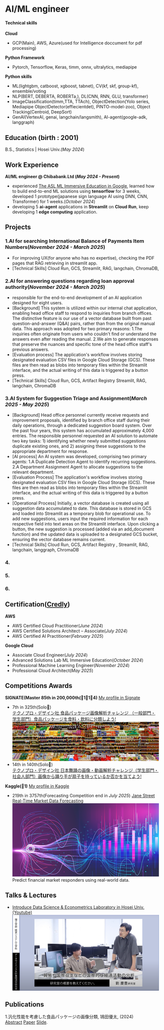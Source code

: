 # AI/ML engineer 

#### Technical skills 
**Cloud**
- GCP(Main), AWS, Azure(used for Intelligence doccument for pdf processing)

**Python Framework**
- Pytorch, Tensorflow, Keras, timm, onnx, ultralytics, mediapipe
  
**Python skills**
- ML(lightgbm, catboost, xgboost, tabnet), CV(kf, skf, group-kf), ensemble/voting
- NLP(BERT, DEBERTA, ROBERTa,), DL(CNN, RNN, GLU, transformer)
- ImageClassification(timm,TTA, TTAch), ObjectDetection(Yolo series, Mediapipe ObjectDetector(effiecientdet), PINTO-model-zoo), Object Tracking(Centroid, DeepSort)
- GenAI(VertexAI, genai, langchain/langsmith), AI-agent(google-adk, langgraph)

## Education (birth : 2001)
B.S., Statistics | Hosei Univ.(_May 2024_)

## Work Experience
**AI/ML engineer @ Chibabank.Ltd (_May 2024 - Present_)**
- experienced [The ASL ML Immersive Education in Google]((https://cloud.google.com/customers/chiba-bank?hl=ja)), learned how to build end-to-end ML solutions using **tensorflow**  for 3 weeks, developed 1 prototype(japanese sign language AI using DNN, CNN, Transformer) for 1 weeks.(_October 2024_)<br>
- developing 5 **ai-agent** applications in **Streamlit** on **Cloud Run**, keep developing 1 **edge computing** application.

## Projects

### 1.AI for searching International Balance of Payments Item Numbers(_November 2024 - March 2025_)
- 
  For improving UX(for anyone who has no expertise), checking the PDF pages that RAG retrieving in streamlit app.
- [Technical Skills] Cloud Run, GCS, Streamlit, RAG, langchain, ChromaDB, 

### 2.AI for answering questions regarding loan approval authority(_November 2024 - March 2025_)
- responsible for the end-to-end development of an AI application designed for eight users. 
- [Background]
This system is utilized within our internal chat application, enabling head office staff to respond to inquiries from branch offices. The distinctive feature is our use of a vector database built from past question-and-answer (Q&A) pairs, rather than from the original manual data. This approach was adopted for two primary reasons:
1.The inquiries often originate from users who couldn't find or understand the answers even after reading the manual.
2.We aim to generate responses that preserve the nuances and specific tone of the head office staff's previous answers.
- [Evaluation process]
The application's workflow involves storing designated evaluation CSV files in Google Cloud Storage (GCS). These files are then read as blobs into temporary files within the Streamlit interface, and the actual writing of this data is triggered by a button press.
- [Technical Skills]
Cloud Run, GCS, Artifact Registry Streamlit, RAG, langchain, ChromaDB

### 3.AI System for Suggestion Triage and Assignment(_March 2025 - May 2025_)
- [Background]
Head office personnel currently receive requests and improvement proposals, identified by branch office staff during their daily operations, through a dedicated suggestion board system. Over the past four years, this system has accumulated approximately 4,000 entries. The responsible personnel requested an AI solution to automate two key tasks: 1) identifying whether newly submitted suggestions duplicate existing ones, and 2) assigning these suggestions to the appropriate department for response.
- [AI process]
An AI system was developed, comprising two primary agents:
1.A Duplicate Detection Agent to identify recurring suggestions.
2.A Department Assignment Agent to allocate suggestions to the relevant department.
- [Evaluation Process]
The application's workflow involves storing designated evaluation CSV files in Google Cloud Storage (GCS). These files are then read as blobs into temporary files within the Streamlit interface, and the actual writing of this data is triggered by a button press.
- [Operational Process]
Initially, a vector database is created using all suggestion data accumulated to date. This database is stored in GCS and loaded into Streamlit as a temporary blob for operational use. To add new suggestions, users input the required information for each respective field into text areas on the Streamlit interface. Upon clicking a button, the new suggestion is processed (added via an add_document function) and the updated data is uploaded to a designated GCS bucket, ensuring the vector database remains current.
- [Technical Skills]
Cloud Run, GCS, Artifact Registry , Streamlit, RAG, langchain, langgraph, ChromaDB

### 4.

### 5.
### 6.

## Certification([Credly](https://www.credly.com/users/yuta-tokita))
**AWS**<br>
- AWS Certified Cloud Practitioner(_June 2024_)<br>
- AWS Certified Solutions Architect – Associate(_July 2024_)<br>
- AWS Certified AI Practitioner(_February 2025_)<br>

**Google Cloud**<br>
- Associate Cloud Engineer(_July 2024_)<br>
- Advanced Solutions Lab ML Immersive Education(_October 2024_)<br>
- Professional Machine Learning Engineer(_November 2024_)<br>
- Professional Cloud Architect(_May 2025_)<br>


## Competitions Awards
**SIGNATE(Master 85th in 200,000th(🥇1🥈1🥉4)**
[My profile in Signate](https://signate.jp/users/84569)
- 7th in 325th(Solo🥇)<br>
[テクノプロ・デザイン社 食品パッケージ画像解析チャレンジ （一般部門・学生部門）食品パッケージを食料・飲料に分類しよう!](https://signate.jp/competitions/1106)
![comp1](/assets/img/tokita_compe.png)
- 14th in 140th(Solo🥈)<br>
[テクノプロ・デザイン社 日本舞踊の画像・動画解析チャレンジ（学生部門・社会人部門）画像から踊り手が扇子を持っているか否かを当てよう!](https://signate.jp/competitions/1506)


**Kaggle(🥉1)**
[My profile in Kaggle](https://www.kaggle.com/tok1t4)
- 219th in 3757th(Forecasting Competition end in _July 2025_)
[Jane Street Real-Time Market Data Forecasting](https://www.kaggle.com/competitions/jane-street-real-time-market-data-forecasting)<br>
![comp1](/assets/img/header.png)<br>
Predict financial market responders using real-world data.<br>

## Talks & Lectures
- [Introduce Data Science & Econometrics Laboratory in Hosei Univ.(Youtube)](https://www.youtube.com/watch?v=E-qVjWBCrug&t=257s)
![intro labs](/assets/img/intro_labs.png)<br>
  
## Publications
1.汎化性能を考慮した食品パッケージの画像分類, 鴇田優太, (2024)<br>
[Abstract](/assets/img/20X4110-0.pdf) [Paper](/assets/img/20X4110-1.pdf) [Slide](/assets/img/20X4110-2.pdf).
